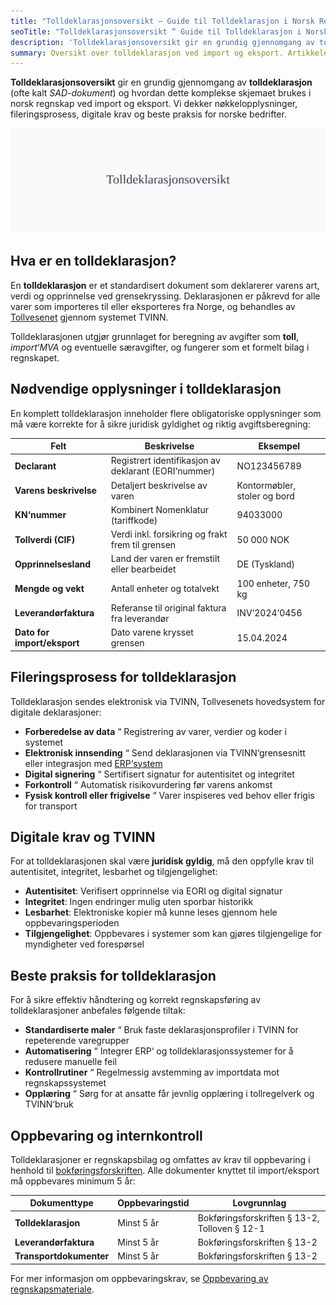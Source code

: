 ```yaml
---
title: "Tolldeklarasjonsoversikt – Guide til Tolldeklarasjon i Norsk Regnskap"
seoTitle: "Tolldeklarasjonsoversikt “ Guide til Tolldeklarasjon i Norsk Regnskap"
description: 'Tolldeklarasjonsoversikt gir en grundig gjennomgang av tolldeklarasjon (ofte kalt *SAD-dokument*) og hvordan dette komplekse skjemaet brukes i norsk reg...'
summary: Oversikt over tolldeklarasjon ved import og eksport. Artikkelen beskriver krav til data, TVINN-prosessen, digitale krav, avstemming og oppbevaring som regnskapsbilag.
---
```


**Tolldeklarasjonsoversikt** gir en grundig gjennomgang av **tolldeklarasjon** (ofte kalt *SAD-dokument*) og hvordan dette komplekse skjemaet brukes i norsk regnskap ved import og eksport. Vi dekker nøkkelopplysninger, fileringsprosess, digitale krav og beste praksis for norske bedrifter.

![Tolldeklarasjonsoversikt](tolldeklarasjonsoversikt-image.svg)

## Hva er en tolldeklarasjon?

En **tolldeklarasjon** er et standardisert dokument som deklarerer varens art, verdi og opprinnelse ved grensekryssing. Deklarasjonen er påkrevd for alle varer som importeres til eller eksporteres fra Norge, og behandles av [Tollvesenet](/blogs/regnskap/hva-er-toll "Hva er Toll? Toll og Tollbehandling i Norge") gjennom systemet TVINN.

Tolldeklarasjonen utgjør grunnlaget for beregning av avgifter som **toll**, *import‘MVA* og eventuelle særavgifter, og fungerer som et formelt bilag i regnskapet.

## Nødvendige opplysninger i tolldeklarasjon

En komplett tolldeklarasjon inneholder flere obligatoriske opplysninger som må være korrekte for å sikre juridisk gyldighet og riktig avgiftsberegning:

| **Felt**                  | **Beskrivelse**                                     | **Eksempel**                      |
|---------------------------|-----------------------------------------------------|-----------------------------------|
| **Declarant**             | Registrert identifikasjon av deklarant (EORI‘nummer) | NO123456789                       |
| **Varens beskrivelse**    | Detaljert beskrivelse av varen                      | Kontormøbler, stoler og bord      |
| **KN‘nummer**             | Kombinert Nomenklatur (tariffkode)                  | 94033000                          |
| **Tollverdi (CIF)**       | Verdi inkl. forsikring og frakt frem til grensen    | 50 000 NOK                        |
| **Opprinnelsesland**      | Land der varen er fremstilt eller bearbeidet         | DE (Tyskland)                     |
| **Mengde og vekt**        | Antall enheter og totalvekt                          | 100 enheter, 750 kg               |
| **Leverandørfaktura**     | Referanse til original faktura fra leverandør       | INV‘2024‘0456                     |
| **Dato for import/eksport**| Dato varene krysset grensen                         | 15.04.2024                        |

## Fileringsprosess for tolldeklarasjon

Tolldeklarasjon sendes elektronisk via TVINN, Tollvesenets hovedsystem for digitale deklarasjoner:

* **Forberedelse av data** “ Registrering av varer, verdier og koder i systemet
* **Elektronisk innsending** “ Send deklarasjonen via TVINN‘grensesnitt eller integrasjon med [ERP‘system](/blogs/regnskap/hva-er-erp-system "Hva er ERP‘system?")
* **Digital signering** “ Sertifisert signatur for autentisitet og integritet
* **Forkontroll** “ Automatisk risikovurdering før varens ankomst
* **Fysisk kontroll eller frigivelse** “ Varer inspiseres ved behov eller frigis for transport

## Digitale krav og TVINN

For at tolldeklarasjonen skal være **juridisk gyldig**, må den oppfylle krav til autentisitet, integritet, lesbarhet og tilgjengelighet:

* **Autentisitet**: Verifisert opprinnelse via EORI og digital signatur
* **Integritet**: Ingen endringer mulig uten sporbar historikk
* **Lesbarhet**: Elektroniske kopier må kunne leses gjennom hele oppbevaringsperioden
* **Tilgjengelighet**: Oppbevares i systemer som kan gjøres tilgjengelige for myndigheter ved forespørsel

## Beste praksis for tolldeklarasjon

For å sikre effektiv håndtering og korrekt regnskapsføring av tolldeklarasjoner anbefales følgende tiltak:

* **Standardiserte maler** “ Bruk faste deklarasjonsprofiler i TVINN for repeterende varegrupper
* **Automatisering** “ Integrer ERP‘ og tolldeklarasjonssystemer for å redusere manuelle feil
* **Kontrollrutiner** “ Regelmessig avstemming av importdata mot regnskapssystemet
* **Opplæring** “ Sørg for at ansatte får jevnlig opplæring i tollregelverk og TVINN‘bruk

## Oppbevaring og internkontroll

Tolldeklarasjoner er regnskapsbilag og omfattes av krav til oppbevaring i henhold til [bokføringsforskriften](/blogs/regnskap/hva-er-bokforingsforskriften "Hva er Bokføringsforskriften?"). Alle dokumenter knyttet til import/eksport må oppbevares minimum 5 år:

| **Dokumenttype**         | **Oppbevaringstid** | **Lovgrunnlag**                               |
|--------------------------|---------------------|------------------------------------------------|
| **Tolldeklarasjon**      | Minst 5 år          | Bokføringsforskriften § 13-2, Tolloven § 12-1  |
| **Leverandørfaktura**    | Minst 5 år          | Bokføringsforskriften § 13-2                  |
| **Transportdokumenter**  | Minst 5 år          | Bokføringsforskriften § 13-2                  |

For mer informasjon om oppbevaringskrav, se [Oppbevaring av regnskapsmateriale](/blogs/regnskap/oppbevaring-av-regnskapsmateriale "Oppbevaring av Regnskapsmateriale - Krav og frister").









